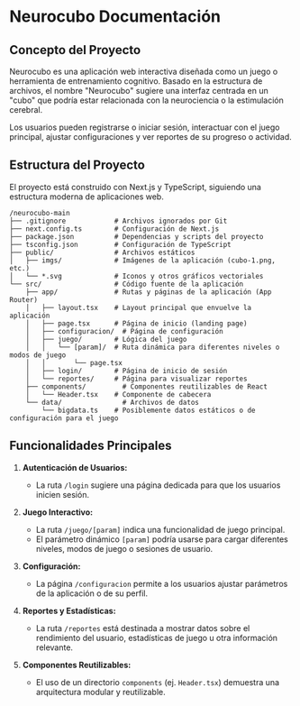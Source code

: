 # Neurocubo Documentación

## Concepto del Proyecto

Neurocubo es una aplicación web interactiva diseñada como un juego o herramienta de entrenamiento cognitivo. Basado en la estructura de archivos, el nombre "Neurocubo" sugiere una interfaz centrada en un "cubo" que podría estar relacionada con la neurociencia o la estimulación cerebral.

Los usuarios pueden registrarse o iniciar sesión, interactuar con el juego principal, ajustar configuraciones y ver reportes de su progreso o actividad.

## Estructura del Proyecto

El proyecto está construido con Next.js y TypeScript, siguiendo una estructura moderna de aplicaciones web.

```
/neurocubo-main
├── .gitignore            # Archivos ignorados por Git
├── next.config.ts        # Configuración de Next.js
├── package.json          # Dependencias y scripts del proyecto
├── tsconfig.json         # Configuración de TypeScript
├── public/               # Archivos estáticos
│   ├── imgs/             # Imágenes de la aplicación (cubo-1.png, etc.)
│   └── *.svg             # Iconos y otros gráficos vectoriales
└── src/                  # Código fuente de la aplicación
    ├── app/              # Rutas y páginas de la aplicación (App Router)
    │   ├── layout.tsx    # Layout principal que envuelve la aplicación
    │   ├── page.tsx      # Página de inicio (landing page)
    │   ├── configuracion/  # Página de configuración
    │   ├── juego/        # Lógica del juego
    │   │   └── [param]/  # Ruta dinámica para diferentes niveles o modos de juego
    │   │       └── page.tsx
    │   ├── login/        # Página de inicio de sesión
    │   └── reportes/     # Página para visualizar reportes
    ├── components/         # Componentes reutilizables de React
    │   └── Header.tsx    # Componente de cabecera
    └── data/               # Archivos de datos
        └── bigdata.ts    # Posiblemente datos estáticos o de configuración para el juego
```

## Funcionalidades Principales

1.  **Autenticación de Usuarios:**
    *   La ruta `/login` sugiere una página dedicada para que los usuarios inicien sesión.

2.  **Juego Interactivo:**
    *   La ruta `/juego/[param]` indica una funcionalidad de juego principal.
    *   El parámetro dinámico `[param]` podría usarse para cargar diferentes niveles, modos de juego o sesiones de usuario.

3.  **Configuración:**
    *   La página `/configuracion` permite a los usuarios ajustar parámetros de la aplicación o de su perfil.

4.  **Reportes y Estadísticas:**
    *   La ruta `/reportes` está destinada a mostrar datos sobre el rendimiento del usuario, estadísticas de juego u otra información relevante.

5.  **Componentes Reutilizables:**
    *   El uso de un directorio `components` (ej. `Header.tsx`) demuestra una arquitectura modular y reutilizable.
